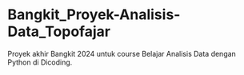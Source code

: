 # Bangkit_Proyek-Analisis-Data_Topofajar
Proyek akhir Bangkit 2024 untuk course Belajar Analisis Data dengan Python di Dicoding.
